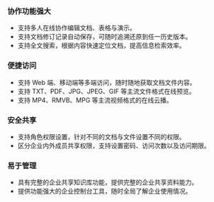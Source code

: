 

### 协作功能强大
- 支持多人在线协作编辑文档、表格与演示。
- 支持文档修订记录自动保存，可随时追溯还原到任一历史版本。
- 支持全文搜索，根据内容快速定位文档，提高信息检索效率。

### 便捷访问
- 支持 Web 端、移动端等多端访问，随时随地获取文档文件内容。
- 支持 TXT、PDF、JPG、JPEG、GIF 等主流文件格式在线预览。
- 支持 MP4、RMVB、MPG 等主流视频格式的在线云播。

### 安全共享
- 支持角色权限设置，针对不同的文档与文件设置不同的权限。
- 区分企业内外成员共享权限，支持设置密码、访问次数以及访问期限。

### 易于管理
- 具有完整的企业共享知识库功能，提供完整的企业共享资料能力。
- 提供功能强大的企业控制台工具，随时全局了解企业使用情况。
